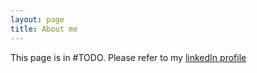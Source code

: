 ```yaml
---
layout: page
title: About me 
---
```


This page is in #TODO. Please refer to my [linkedIn profile](https://www.linkedin.com/in/sahilshekhawat)
